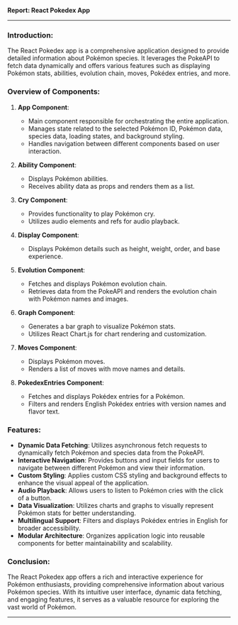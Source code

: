 **Report: React Pokedex App**

---

### Introduction:
The React Pokedex app is a comprehensive application designed to provide detailed information about Pokémon species. It leverages the PokeAPI to fetch data dynamically and offers various features such as displaying Pokémon stats, abilities, evolution chain, moves, Pokédex entries, and more.

### Overview of Components:
1. **App Component**:
   - Main component responsible for orchestrating the entire application.
   - Manages state related to the selected Pokémon ID, Pokémon data, species data, loading states, and background styling.
   - Handles navigation between different components based on user interaction.

2. **Ability Component**:
   - Displays Pokémon abilities.
   - Receives ability data as props and renders them as a list.

3. **Cry Component**:
   - Provides functionality to play Pokémon cry.
   - Utilizes audio elements and refs for audio playback.

4. **Display Component**:
   - Displays Pokémon details such as height, weight, order, and base experience.

5. **Evolution Component**:
   - Fetches and displays Pokémon evolution chain.
   - Retrieves data from the PokeAPI and renders the evolution chain with Pokémon names and images.

6. **Graph Component**:
   - Generates a bar graph to visualize Pokémon stats.
   - Utilizes React Chart.js for chart rendering and customization.

7. **Moves Component**:
   - Displays Pokémon moves.
   - Renders a list of moves with move names and details.

8. **PokedexEntries Component**:
   - Fetches and displays Pokédex entries for a Pokémon.
   - Filters and renders English Pokédex entries with version names and flavor text.

### Features:
- **Dynamic Data Fetching**: Utilizes asynchronous fetch requests to dynamically fetch Pokémon and species data from the PokeAPI.
- **Interactive Navigation**: Provides buttons and input fields for users to navigate between different Pokémon and view their information.
- **Custom Styling**: Applies custom CSS styling and background effects to enhance the visual appeal of the application.
- **Audio Playback**: Allows users to listen to Pokémon cries with the click of a button.
- **Data Visualization**: Utilizes charts and graphs to visually represent Pokémon stats for better understanding.
- **Multilingual Support**: Filters and displays Pokédex entries in English for broader accessibility.
- **Modular Architecture**: Organizes application logic into reusable components for better maintainability and scalability.

### Conclusion:
The React Pokedex app offers a rich and interactive experience for Pokémon enthusiasts, providing comprehensive information about various Pokémon species. With its intuitive user interface, dynamic data fetching, and engaging features, it serves as a valuable resource for exploring the vast world of Pokémon.

---

